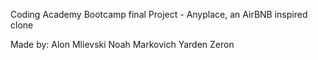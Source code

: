 Coding Academy Bootcamp final Project - Anyplace, an AirBNB inspired clone

Made by: 
Alon Mlievski
Noah Markovich
Yarden Zeron
